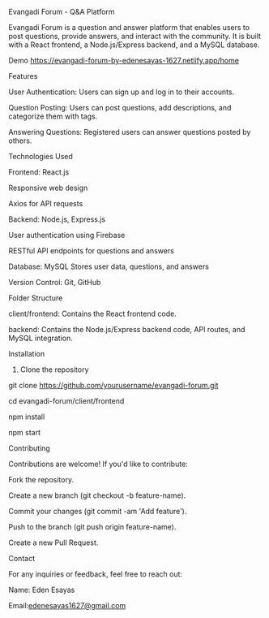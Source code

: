 Evangadi Forum - Q&A Platform

Evangadi Forum is a question and answer platform that enables users to post questions, provide answers, and interact with the community. It is built with a React frontend, a Node.js/Express backend, and a MySQL database.

Demo https://evangadi-forum-by-edenesayas-1627.netlify.app/home

Features

User Authentication: Users can sign up and log in to their accounts.

Question Posting: Users can post questions, add descriptions, and categorize them with tags.

Answering Questions: Registered users can answer questions posted by others.

Technologies Used

Frontend: React.js

Responsive web design

Axios for API requests

Backend: Node.js, Express.js

User authentication using Firebase

RESTful API endpoints for questions and answers

Database: MySQL Stores user data, questions, and answers



Version Control: Git, GitHub

Folder Structure

client/frontend: Contains the React frontend code.

backend: Contains the Node.js/Express backend code, API routes, and MySQL integration.

Installation

1. Clone the repository

git clone https://github.com/yourusername/evangadi-forum.git

cd evangadi-forum/client/frontend

npm install

npm start

Contributing

Contributions are welcome! If you'd like to contribute:

Fork the repository.

Create a new branch (git checkout -b feature-name).

Commit your changes (git commit -am 'Add feature').

Push to the branch (git push origin feature-name).

Create a new Pull Request.

Contact

For any inquiries or feedback, feel free to reach out:

Name: Eden Esayas

Email:edenesayas1627@gmail.com





